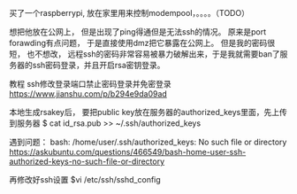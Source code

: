买了一个raspberrypi, 放在家里用来控制modempool，。。。。（TODO）

想把他放在公网上， 但是出现了ping得通但是无法ssh的情况。 原来是port forawding有点问题， 于是直接使用dmz把它暴露在公网上。 
但是我的密码很短， 也不想改， 远程ssh的密码非常容易被暴力破解出来，于是我就需要ban了服务器的ssh密码登录，并且开启rsa密钥登录。


教程 ssh修改登录端口禁止密码登录并免密登录
https://www.jianshu.com/p/b294e9da09ad

本地生成rsakey后， 要把public key放在服务器的authorized_keys里面，先上传到服务器
$ cat id_rsa.pub >> ~/.ssh/authorized_keys

遇到问题： bash: /home/user/.ssh/authorized_keys: No such file or directory
https://askubuntu.com/questions/466549/bash-home-user-ssh-authorized-keys-no-such-file-or-directory

再修改好ssh设置
$vi /etc/ssh/sshd_config
